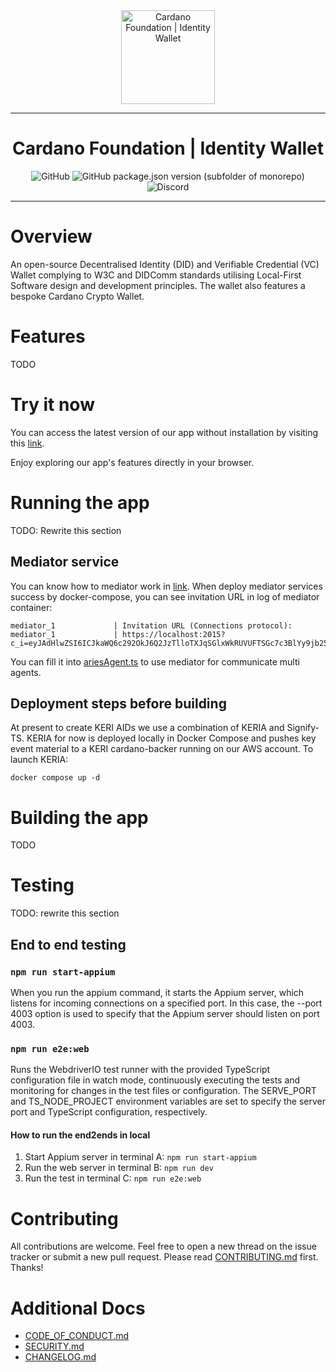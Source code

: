 <div align="center">
  <img src="https://cryptologos.cc/logos/cardano-ada-logo.svg?v=026" alt="Cardano Foundation | Identity Wallet" height="150" />
  <hr />
    <h1 align="center" style="border-bottom: none">Cardano Foundation | Identity Wallet</h1>

![GitHub](https://img.shields.io/github/license/cardano-foundation/cf-identity-wallet)
![GitHub package.json version (subfolder of monorepo)](https://img.shields.io/github/package-json/v/jorgenavben/prueba-release-please)
![Discord](https://img.shields.io/discord/1022471509173882950)

  <hr/>
</div>

# Overview

An open-source Decentralised Identity (DID) and Verifiable Credential (VC) Wallet complying to W3C and DIDComm standards utilising Local-First Software design and development principles. The wallet also features a bespoke Cardano Crypto Wallet.

# Features

TODO

# Try it now

You can access the latest version of our app without installation by visiting this [link](https://cf-identity-wallet.vercel.app).

Enjoy exploring our app's features directly in your browser.

# Running the app

TODO: Rewrite this section

## Mediator service
You can know how to mediator work in [link](https://github.com/hyperledger/aries-cloudagent-python/blob/main/Mediation.md#mediator-message-flow-overview).
When deploy mediator services success by docker-compose, you can see invitation URL in log of mediator container:
```console
mediator_1             | Invitation URL (Connections protocol):
mediator_1             | https://localhost:2015?c_i=eyJAdHlwZSI6ICJkaWQ6c292OkJ6Q2JzTlloTXJqSGlxWkRUVUFTSGc7c3BlYy9jb25uZWN0aW9ucy8xLjAvaW52aXRhdGlvbiIsICJAaWQiOiAiZmYwMjkzNmYtNzYzZC00N2JjLWE2ZmYtMmZjZmI2NmVjNTVmIiwgImxhYmVsIjogIk1lZGlhdG9yIiwgInJlY2lwaWVudEtleXMiOiBbIkFyVzd1NkgxQjRHTGdyRXpmUExQZERNUXlnaEhXZEJTb0d5amRCY0UzS0pEIl0sICJzZXJ2aWNlRW5kcG9pbnQiOiAiaHR0cHM6Ly9lZDQ5LTcwLTY3LTI0MC01Mi5uZ3Jvay5pbyJ9
```
You can fill it into [ariesAgent.ts](https://github.com/cardano-foundation/cf-identity-wallet/blob/f2733cfdc962583fb962f12006e0c9e27ea113ef/src/core/aries/ariesAgent.ts#L98) to use mediator for communicate multi agents.

## Deployment steps before building
At present to create KERI AIDs we use a combination of KERIA and Signify-TS.
KERIA for now is deployed locally in Docker Compose and pushes key event material to a KERI cardano-backer running on our AWS account.
To launch KERIA:
```
docker compose up -d
```

# Building the app

TODO

# Testing

TODO: rewrite this section

## End to end testing
### `npm run start-appium`

When you run the appium command, it starts the Appium server, which listens for incoming connections on a specified port. In this case, the --port 4003 option is used to specify that the Appium server should listen on port 4003.

### `npm run e2e:web`

Runs the WebdriverIO test runner with the provided TypeScript configuration file in watch mode, continuously executing the tests and monitoring for changes in the test files or configuration. The SERVE_PORT and TS_NODE_PROJECT environment variables are set to specify the server port and TypeScript configuration, respectively.

#### How to run the end2ends in local

1. Start Appium server in terminal A:
   `npm run start-appium`
2.  Run the web server in terminal B:
    `npm run dev`
3. Run the test in terminal C:
    `npm run e2e:web`

# Contributing

All contributions are welcome. Feel free to open a new thread on the issue tracker or submit a new pull request. Please read [CONTRIBUTING.md](CONTRIBUTING.md) first. Thanks!

# Additional Docs
- [CODE_OF_CONDUCT.md](CODE_OF_CONDUCT.md)
- [SECURITY.md](SECURITY.md)
- [CHANGELOG.md](CHANGELOG.md)
